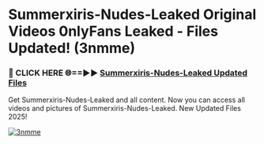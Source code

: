 # Summerxiris-Nudes-Leaked Original Videos 0nlyFans Leaked - Files Updated! (3nmme)

<h3>🔴 CLICK HERE 🌐==►► <a href="https://tinyurl.com/4mcuefdz" rel="nofollow">Summerxiris-Nudes-Leaked Updated Files</a></h3>

Get Summerxiris-Nudes-Leaked and all content. Now you can access all videos and pictures of Summerxiris-Nudes-Leaked. New Updated Files 2025!

[![3nmme](https://i.imgur.com/StAQSOY.gif)](https://tinyurl.com/4mcuefdz)
